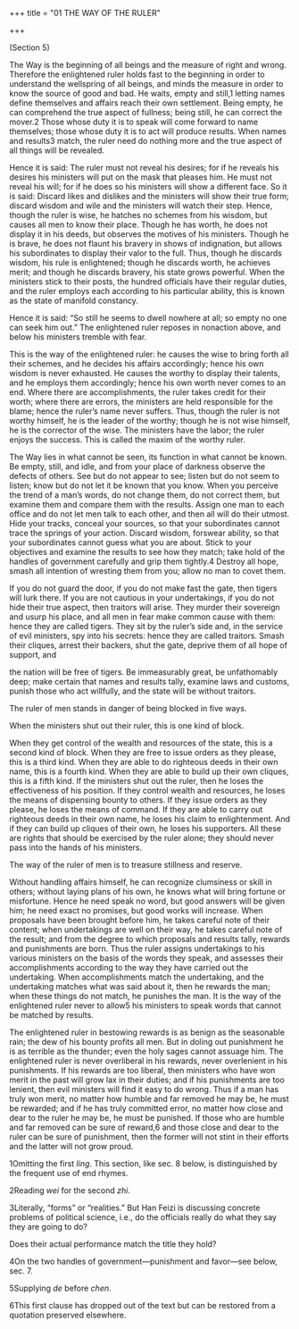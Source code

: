 +++
title = "01 THE WAY OF THE RULER"

+++

\(Section 5\)

The Way is the beginning of all beings and the measure of right and wrong. Therefore the enlightened ruler holds fast to the beginning in order to understand the wellspring of all beings, and minds the measure in order to know the source of good and bad. He waits, empty and still,1 letting names define themselves and affairs reach their own settlement. Being empty, he can comprehend the true aspect of fullness; being still, he can correct the mover.2 Those whose duty it is to speak will come forward to name themselves; those whose duty it is to act will produce results. When names and results3 match, the ruler need do nothing more and the true aspect of all things will be revealed.

Hence it is said: The ruler must not reveal his desires; for if he reveals his desires his ministers will put on the mask that pleases him. He must not reveal his will; for if he does so his ministers will show a different face. So it is said: Discard likes and dislikes and the ministers will show their true form; discard wisdom and wile and the ministers will watch their step. Hence, though the ruler is wise, he hatches no schemes from his wisdom, but causes all men to know their place. Though he has worth, he does not display it in his deeds, but observes the motives of his ministers. Though he is brave, he does not flaunt his bravery in shows of indignation, but allows his subordinates to display their valor to the full. Thus, though he discards wisdom, his rule is enlightened; though he discards worth, he achieves merit; and though he discards bravery, his state grows powerful. When the ministers stick to their posts, the hundred officials have their regular duties, and the ruler employs each according to his particular ability, this is known as the state of manifold constancy.

Hence it is said: “So still he seems to dwell nowhere at all; so empty no one can seek him out.” The enlightened ruler reposes in nonaction above, and below his ministers tremble with fear.

This is the way of the enlightened ruler: he causes the wise to bring forth all their schemes, and he decides his affairs accordingly; hence his own wisdom is never exhausted. He causes the worthy to display their talents, and he employs them accordingly; hence his own worth never comes to an end. Where there are accomplishments, the ruler takes credit for their worth; where there are errors, the ministers are held responsible for the blame; hence the ruler’s name never suffers. Thus, though the ruler is not worthy himself, he is the leader of the worthy; though he is not wise himself, he is the corrector of the wise. The ministers have the labor; the ruler enjoys the success. This is called the maxim of the worthy ruler.

The Way lies in what cannot be seen, its function in what cannot be known. Be empty, still, and idle, and from your place of darkness observe the defects of others. See but do not appear to see; listen but do not seem to listen; know but do not let it be known that you know. When you perceive the trend of a man’s words, do not change them, do not correct them, but examine them and compare them with the results. Assign one man to each office and do not let men talk to each other, and then all will do their utmost. Hide your tracks, conceal your sources, so that your subordinates cannot trace the springs of your action. Discard wisdom, forswear ability, so that your subordinates cannot guess what you are about. Stick to your objectives and examine the results to see how they match; take hold of the handles of government carefully and grip them tightly.4 Destroy all hope, smash all intention of wresting them from you; allow no man to covet them.

If you do not guard the door, if you do not make fast the gate, then tigers will lurk there. If you are not cautious in your undertakings, if you do not hide their true aspect, then traitors will arise. They murder their sovereign and usurp his place, and all men in fear make common cause with them: hence they are called tigers. They sit by the ruler’s side and, in the service of evil ministers, spy into his secrets: hence they are called traitors. Smash their cliques, arrest their backers, shut the gate, deprive them of all hope of support, and

the nation will be free of tigers. Be immeasurably great, be unfathomably deep; make certain that names and results tally, examine laws and customs, punish those who act willfully, and the state will be without traitors.

The ruler of men stands in danger of being blocked in five ways.

When the ministers shut out their ruler, this is one kind of block.

When they get control of the wealth and resources of the state, this is a second kind of block. When they are free to issue orders as they please, this is a third kind. When they are able to do righteous deeds in their own name, this is a fourth kind. When they are able to build up their own cliques, this is a fifth kind. If the ministers shut out the ruler, then he loses the effectiveness of his position. If they control wealth and resources, he loses the means of dispensing bounty to others. If they issue orders as they please, he loses the means of command. If they are able to carry out righteous deeds in their own name, he loses his claim to enlightenment. And if they can build up cliques of their own, he loses his supporters. All these are rights that should be exercised by the ruler alone; they should never pass into the hands of his ministers.

The way of the ruler of men is to treasure stillness and reserve.

Without handling affairs himself, he can recognize clumsiness or skill in others; without laying plans of his own, he knows what will bring fortune or misfortune. Hence he need speak no word, but good answers will be given him; he need exact no promises, but good works will increase. When proposals have been brought before him, he takes careful note of their content; when undertakings are well on their way, he takes careful note of the result; and from the degree to which proposals and results tally, rewards and punishments are born. Thus the ruler assigns undertakings to his various ministers on the basis of the words they speak, and assesses their accomplishments according to the way they have carried out the undertaking. When accomplishments match the undertaking, and the undertaking matches what was said about it, then he rewards the man; when these things do not match, he punishes the man. It is the way of the enlightened ruler never to allow5 his ministers to speak words that cannot be matched by results.

The enlightened ruler in bestowing rewards is as benign as the seasonable rain; the dew of his bounty profits all men. But in doling out punishment he is as terrible as the thunder; even the holy sages cannot assuage him. The enlightened ruler is never overliberal in his rewards, never overlenient in his punishments. If his rewards are too liberal, then ministers who have won merit in the past will grow lax in their duties; and if his punishments are too lenient, then evil ministers will find it easy to do wrong. Thus if a man has truly won merit, no matter how humble and far removed he may be, he must be rewarded; and if he has truly committed error, no matter how close and dear to the ruler he may be, he must be punished. If those who are humble and far removed can be sure of reward,6 and those close and dear to the ruler can be sure of punishment, then the former will not stint in their efforts and the latter will not grow proud.

1Omitting the first *ling*. This section, like sec. 8 below, is distinguished by the frequent use of end rhymes.

2Reading *wei* for the second *zhi*.

3Literally, “forms” or “realities.” But Han Feizi is discussing concrete problems of political science, i.e., do the officials really do what they say they are going to do?

Does their actual performance match the title they hold?

4On the two handles of government—punishment and favor—see below, sec. 7.

5Supplying *de* before *chen*.

6This first clause has dropped out of the text but can be restored from a quotation preserved elsewhere.



